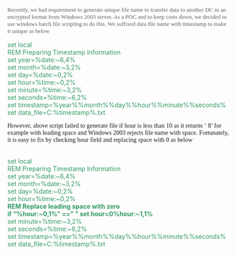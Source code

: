 
<span id="lnum1" style="color: #606060;"><span style="font-size: small;"><span style="font-family: Verdana;">Recently, we had requirement to generate unique file name to transfer data to another DC in an encrypted format from Windows 2003 server. As a POC and to keep costs down, we decided to use windows batch file scripting to do this. We suffixed data file name with timestamp to make it unique as below</span></span></span>

<span style="color: #339966;">set local<br /> REM Preparing Timestamp Information<br /> set year=%date:~6,4%<br /> set month=%date:~3,2%<br /> set day=%date:~0,2%<br /> set hour=%time:~0,2%<br /> set minute=%time:~3,2%<br /> set seconds=%time:~6,2%<br /> set timestamp=%year%%month%%day%%hour%%minute%%seconds%<br /> set data_file=C:\%timestamp%.txt</span>

<span style="font-family: Verdana;">However, above script failed to generate file if hour is less than 10 as it returns ‘ 8’ for example with leading space and Windows 2003 rejects file name with space. Fortunately, it is easy to fix by checking hour field and replacing space with 0 as below</span>

<span style="color: #339966;"><br /> set local<br /> REM Preparing Timestamp Information<br /> set year=%date:~6,4%<br /> set month=%date:~3,2%<br /> set day=%date:~0,2%<br /> set hour=%time:~0,2%<br /> <b>REM Replace leading space with zero<br /> if &#8220;%hour:~0,1%&#8221; ==&#8221; &#8221; set hour=0%hour:~1,1%</b><br /> set minute=%time:~3,2%<br /> set seconds=%time:~6,2%<br /> set timestamp=%year%%month%%day%%hour%%minute%%seconds%<br /> set data_file=C:\%timestamp%.txt<br /> </span>